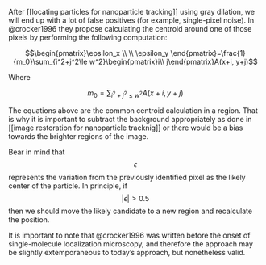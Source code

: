 After [[locating particles for nanoparticle tracking]] using gray dilation, we will end up with a lot of false positives (for example, single-pixel noise). In @crocker1996 they propose calculating the centroid around one of those pixels by performing the following computation:

$$\begin{pmatrix}\epsilon_x \\ \\ \epsilon_y \end{pmatrix}=\frac{1}{m_0}\sum_{i^2+j^2\le w^2}\begin{pmatrix}i\\ j\end{pmatrix}A(x+i, y+j)$$

Where

$$m_0 = \sum_{i^2+j^2\le w^2} A(x+i, y+j)$$

The equations above are the common centroid calculation in a region. That is why it is important to subtract the background appropriately as done in [[image restoration for nanoparticle tracknig]] or there would be a bias towards the brighter regions of the image. 

Bear in mind that $$\epsilon$$ represents the variation from the previously identified pixel as the likely center of the particle. In principle, if $$|\epsilon|>0.5$$ then we should move the likely candidate to a new region and recalculate the position. 

It is important to note that @crocker1996 was written before the onset of single-molecule localization microscopy, and therefore the approach may be slightly extemporaneous to today’s approach, but nonetheless valid. 